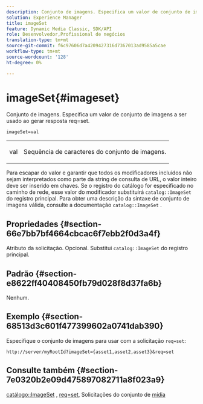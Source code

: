 ```yaml
---
description: Conjunto de imagens. Especifica um valor de conjunto de imagens a ser usado ao gerar resposta req=set.
solution: Experience Manager
title: imageSet
feature: Dynamic Media Classic, SDK/API
role: Desenvolvedor,Profissional de negócios
translation-type: tm+mt
source-git-commit: f6c97606d7a4209427316d7367013ad9585a5cae
workflow-type: tm+mt
source-wordcount: '128'
ht-degree: 0%

---
```



# imageSet{#imageset}

Conjunto de imagens. Especifica um valor de conjunto de imagens a ser usado ao gerar resposta req=set.

`imageSet=val`

<table id="simpletable_F697691D166C407D82233664814F4663"> 
 <tr class="strow"> 
  <td class="stentry"> <p><span class="codeph"> <span class="varname"> val</span></span> </p> </td> 
  <td class="stentry"> <p>Sequência de caracteres do conjunto de imagens. </p></td> 
 </tr> 
</table>

Para escapar do valor e garantir que todos os modificadores incluídos não sejam interpretados como parte da string de consulta de URL, o valor inteiro deve ser inserido em chaves. Se o registro do catálogo for especificado no caminho de rede, esse valor do modificador substituirá `catalog::ImageSet` do registro principal. Para obter uma descrição da sintaxe de conjunto de imagens válida, consulte a documentação `catalog::ImageSet` .

## Propriedades {#section-66e7bb7bf4664cbcac6f7ebb2f0d3a4f}

Atributo da solicitação. Opcional. Substitui `catalog::ImageSet` do registro principal.

## Padrão {#section-e8622ff40408450fb79d028f8d37fa6b}

Nenhum.

## Exemplo {#section-68513d3c601f477399602a0741dab390}

Especifique o conjunto de imagens para usar com a solicitação `req=set`:

`http://server/myRootId?imageSet={asset1,asset2,asset3}&req=set`

## Consulte também {#section-7e0320b2e09d475897082711a8f023a9}

[catálogo::ImageSet](/help/aem-is-ir-api/is-api/image-catalog/image-serving-api-ref/c-image-catalog-reference/c-image-svg-data-reference/c-image-data-reference/r-imageset-cat.md) ,  [req=set](../../../../../is-api/http-ref/image-serving-api-ref/c-http-protocol-reference/c-command-reference/r-req/r-req.md#reference-907cdb4a97034db7ad94695f25552e76), Solicitações do conjunto de  [mídia](../../../../../is-api/http-ref/image-serving-api-ref/c-http-protocol-reference/c-syntax-and-features/r-media-set-requests.md#reference-f2f2aa11208b47609fe17848d3b86a0b)
